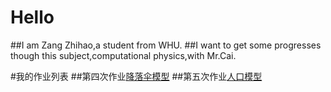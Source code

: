 # Hello
##I am Zang Zhihao,a student from WHU.
##I want to get some progresses though this subject,computational physics,with Mr.Cai.

#我的作业列表
##第四次作业[降落伞模型](https://www.zybuluo.com/kokokokokl/note/403681)
##第五次作业[人口模型](https://www.zybuluo.com/kokokokokl/note/403874)
